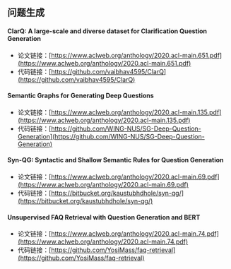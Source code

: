 ## 问题生成

#### ClarQ: A large-scale and diverse dataset for Clarification Question Generation

- 论文链接：[https://www.aclweb.org/anthology/2020.acl-main.651.pdf](https://www.aclweb.org/anthology/2020.acl-main.651.pdf)
- 代码链接：[https://github.com/vaibhav4595/ClarQ](https://github.com/vaibhav4595/ClarQ)

#### Semantic Graphs for Generating Deep Questions

- 论文链接：[https://www.aclweb.org/anthology/2020.acl-main.135.pdf](https://www.aclweb.org/anthology/2020.acl-main.135.pdf)
- 代码链接：[https://github.com/WING-NUS/SG-Deep-Question-Generation](https://github.com/WING-NUS/SG-Deep-Question-Generation)

#### Syn-QG: Syntactic and Shallow Semantic Rules for Question Generation

- 论文链接：[https://www.aclweb.org/anthology/2020.acl-main.69.pdf](https://www.aclweb.org/anthology/2020.acl-main.69.pdf)
- 代码链接：[https://bitbucket.org/kaustubhdhole/syn-qg/](https://bitbucket.org/kaustubhdhole/syn-qg/)

#### Unsupervised FAQ Retrieval with Question Generation and BERT

- 论文链接：[https://www.aclweb.org/anthology/2020.acl-main.74.pdf](https://www.aclweb.org/anthology/2020.acl-main.74.pdf)
- 代码链接：[https://github.com/YosiMass/faq-retrieval](https://github.com/YosiMass/faq-retrieval)